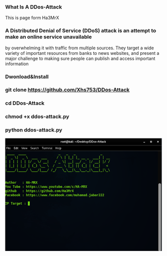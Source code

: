 ### What Is A DDos-Attack
This is page form Ha3MrX


### A Distributed Denial of Service (DDoS) attack is an attempt to make an online service unavailable 
by overwhelming it with traffic from multiple sources. They target a wide variety of important resources
from banks to news websites, and present a major challenge to making sure people can publish and access important information

### Dwonload&Install

### git clone https://github.com/Xhs753/DDos-Attack

### cd DDos-Attack

### chmod +x ddos-attack.py

### python ddos-attack.py

![capture](https://github.com/Xhs753/DDos-Attack/blob/main/test/38769260-91bfc362-3fb4-11e8-86c6-d5a3ca13c31a.png)

